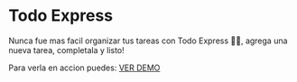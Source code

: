 # Todo Express
Nunca fue mas facil organizar tus tareas con Todo Express 👏🏻, agrega una nueva tarea, completala y listo! 

Para verla en accion puedes: [VER DEMO](https://hsvch-my-todos.web.app/)




